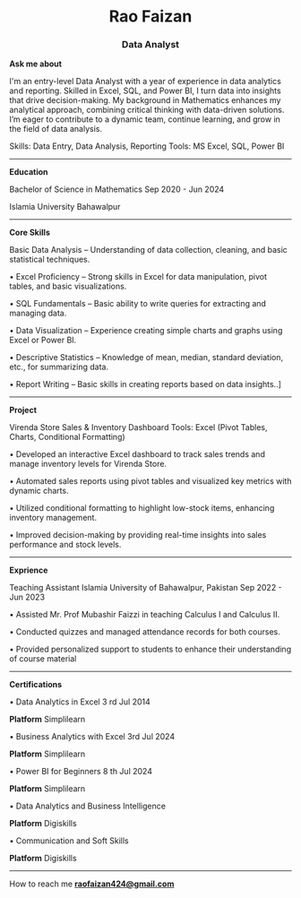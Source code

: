 <h1 align="center">Rao Faizan </h1>
<h3 align="center">Data Analyst</h3>

**Ask me about**

I'm an entry-level Data Analyst with a year of experience in data analytics and reporting. Skilled in Excel, SQL, and Power BI, I turn data into insights that drive decision-making. My background in Mathematics enhances my analytical approach, combining critical thinking with data-driven solutions. I’m eager to contribute to a dynamic team, continue learning, and grow in the field of data analysis.

Skills: Data Entry, Data Analysis, Reporting
Tools: MS Excel, SQL, Power BI


                    
                     
  _________________________________________________________________________________________________________________________________________________________________________
  
**Education**

 Bachelor of Science in Mathematics Sep 2020 - Jun 2024
 
 Islamia University Bahawalpur
____________________________________________________________________________________________________________________________________________________________________________

 **Core Skills**
 
 Basic Data Analysis – Understanding of data collection, cleaning, and basic statistical techniques.
    
   • Excel Proficiency – Strong skills in Excel for data manipulation, pivot tables, and basic visualizations.
   
   • SQL Fundamentals – Basic ability to write queries for extracting and managing data.
   
   • Data Visualization – Experience creating simple charts and graphs using Excel or Power BI.
   
   • Descriptive Statistics – Knowledge of mean, median, standard deviation, etc., for summarizing data.
   
   • Report Writing – Basic skills in creating reports based on data insights..]
____________________________________________________________________________________________________________________________________________________________________________

**Project**
 
Virenda Store Sales & Inventory Dashboard Tools: Excel (Pivot Tables, Charts, Conditional Formatting)

  • Developed an interactive Excel dashboard to track sales trends and manage inventory levels for Virenda Store.
     
  • Automated sales reports using pivot tables and visualized key metrics with dynamic charts.

  • Utilized conditional formatting to highlight low-stock items, enhancing inventory management.
     
   • Improved decision-making by providing real-time insights into sales performance and stock levels.
  ________________________________________________________________________________________________________________________________________________________________________

**Exprience** 

   Teaching Assistant Islamia University of Bahawalpur, Pakistan Sep 2022 - Jun 2023
   
  • Assisted Mr. Prof Mubashir Faizzi in teaching Calculus I and Calculus II.
  
  • Conducted quizzes and managed attendance records for both courses.
  
  • Provided personalized support to students to enhance their understanding of course material
___________________________________________________________________________________________________________________________________________________________________________ 

**Certifications**

   • Data Analytics in Excel 3 rd Jul 2014
   
  **Platform** Simplilearn
      
   • Business Analytics with Excel 3rd Jul 2024
   
  **Platform** Simplilearn
     
   • Power BI for Beginners 8 th Jul 2024
   
  **Platform** Simplilearn
      
   • Data Analytics and Business Intelligence
   
  **Platform** Digiskills
     
   • Communication and Soft Skills
   
  **Platform** Digiskills
__________________________________________________________________________________________________________________________________________________________________________

  How to reach me **raofaizan424@gmail.com**




